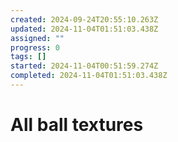 ```yaml
---
created: 2024-09-24T20:55:10.263Z
updated: 2024-11-04T01:51:03.438Z
assigned: ""
progress: 0
tags: []
started: 2024-11-04T00:51:59.274Z
completed: 2024-11-04T01:51:03.438Z
---
```


# All ball textures

